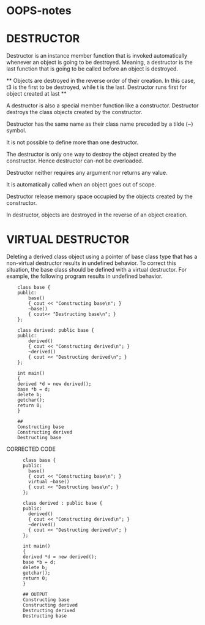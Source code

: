 # OOPS-notes


# DESTRUCTOR 

Destructor is an instance member function that is invoked automatically whenever an object is going to be destroyed. Meaning, a destructor is the last function that is going to be called before an object is destroyed.

** Objects are destroyed in the reverse order of their creation. In this case, t3 is the first to be destroyed, while t is the last. Destructor runs first for object created at last **

A destructor is also a special member function like a constructor. Destructor destroys the class objects created by the constructor. 

Destructor has the same name as their class name preceded by a tilde (~) symbol.

It is not possible to define more than one destructor. 

The destructor is only one way to destroy the object created by the constructor. Hence destructor can-not be overloaded.

Destructor neither requires any argument nor returns any value.

It is automatically called when an object goes out of scope. 

Destructor release memory space occupied by the objects created by the constructor.

In destructor, objects are destroyed in the reverse of an object creation.



# VIRTUAL DESTRUCTOR


Deleting a derived class object using a pointer of base class type that has a non-virtual destructor results in undefined behavior. To correct this situation, the base class should be defined with a virtual destructor. 
For example, the following program results in undefined behavior. 

        
        class base {
        public:
        	base()	 
        	{ cout << "Constructing base\n"; }
        	~base()
        	{ cout<< "Destructing base\n"; }	 
        };
        
        class derived: public base {
        public:
        	derived()	 
        	{ cout << "Constructing derived\n"; }
        	~derived()
        	{ cout << "Destructing derived\n"; }
        };
        
        int main()
        {
        derived *d = new derived(); 
        base *b = d;
        delete b;
        getchar();
        return 0;
        }

        ## 
        Constructing base
        Constructing derived
        Destructing base


CORRECTED CODE
          
          class base {
          public:
          	base()	 
          	{ cout << "Constructing base\n"; }
          	virtual ~base()
          	{ cout << "Destructing base\n"; }	 
          };
          
          class derived : public base {
          public:
          	derived()	 
          	{ cout << "Constructing derived\n"; }
          	~derived()
          	{ cout << "Destructing derived\n"; }
          };
          
          int main()
          {
          derived *d = new derived(); 
          base *b = d;
          delete b;
          getchar();
          return 0;
          }

          ## OUTPUT 
          Constructing base
          Constructing derived
          Destructing derived
          Destructing base
                    
